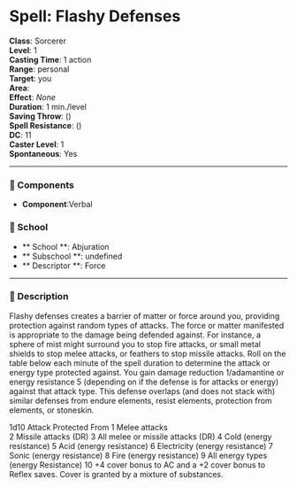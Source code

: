 
# Spell: Flashy Defenses
**Class**: Sorcerer  
**Level**: 1  
**Casting Time**: 1 action  
**Range**: personal  
**Target**: you  
**Area**:   
**Effect**: _None_  
**Duration**: 1 min./level  
**Saving Throw**:  ()  
**Spell Resistance**:  ()  
**DC**: 11  
**Caster Level**: 1  
**Spontaneous**: Yes

---

### 🔮 Components
- **Component**:Verbal

### 🏫 School
- ** School **: Abjuration
- ** Subschool **: undefined
- ** Descriptor **: Force
---

### 📜 Description
Flashy defenses creates a barrier of matter or force around you, providing protection against random types of attacks. The force or matter manifested is appropriate to the damage being defended against. For instance, a sphere of mist might surround you to stop fire attacks, or small metal shields to stop melee attacks, or feathers to stop missile attacks. Roll on the table below each minute of the spell duration to determine the attack or energy type protected against. You gain damage reduction 1/adamantine or energy resistance 5 (depending on if the defense is for attacks or energy) against that attack type. This defense overlaps (and does not stack with) similar defenses from endure elements, resist elements, protection from elements, or stoneskin.

1d10     Attack Protected From 
1            Melee attacks   
2            Missile attacks (DR) 
3            All melee or missile attacks (DR) 
4            Cold (energy resistance) 
5            Acid (energy resistance) 
6            Electricity (energy resistance) 
7            Sonic (energy resistance) 
8            Fire (energy resistance) 
9            All energy types (energy Resistance) 
10          +4 cover bonus to AC and a +2 cover bonus to Reflex saves. Cover is                granted by a mixture of substances.
